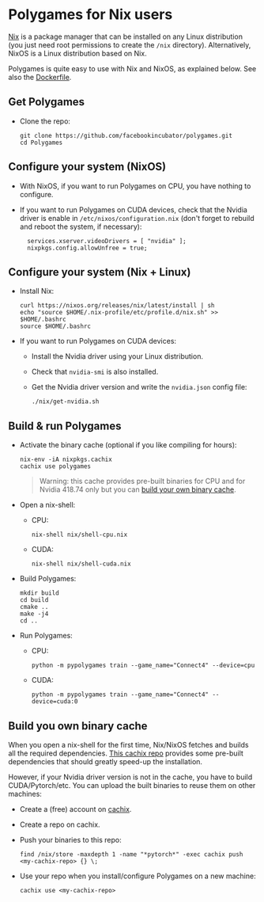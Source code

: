 # Polygames for Nix users

[Nix](https://nixos.org/) is a package manager that can be installed on any
Linux distribution (you just need root permissions to create the `/nix`
directory). Alternatively, NixOS is a Linux distribution based on Nix.

Polygames is quite easy to use with Nix and NixOS, as explained below. See also
the [Dockerfile](./Dockerfile).


## Get Polygames

- Clone the repo:

    ```
    git clone https://github.com/facebookincubator/polygames.git
    cd Polygames
    ```


## Configure your system (NixOS)

- With NixOS, if you want to run Polygames on CPU, you have nothing to
  configure.

- If you want to run Polygames on CUDA devices, check that the Nvidia driver is
  enable in `/etc/nixos/configuration.nix` (don't forget to rebuild and reboot
  the system, if necessary):

    ```
      services.xserver.videoDrivers = [ "nvidia" ];
      nixpkgs.config.allowUnfree = true;
    ```


## Configure your system (Nix + Linux)

- Install Nix:

    ```
    curl https://nixos.org/releases/nix/latest/install | sh
    echo "source $HOME/.nix-profile/etc/profile.d/nix.sh" >> $HOME/.bashrc
    source $HOME/.bashrc
    ```

- If you want to run Polygames on CUDA devices:

    - Install the Nvidia driver using your Linux distribution.

    - Check that `nvidia-smi` is also installed.

    - Get the Nvidia driver version and write the `nvidia.json` config file:

        ```
        ./nix/get-nvidia.sh
        ```


## Build & run Polygames

- Activate the binary cache (optional if you like compiling for hours):

    ```
    nix-env -iA nixpkgs.cachix
    cachix use polygames
    ```

    > Warning: this cache provides pre-built binaries for CPU and for Nvidia
    > 418.74 only but you can [build your own binary
    > cache](README.md#build-you-own-binary-cache).

- Open a nix-shell:

    - CPU:

        ```
        nix-shell nix/shell-cpu.nix
        ```

    - CUDA:

        ```
        nix-shell nix/shell-cuda.nix
        ```

- Build Polygames:

    ```
    mkdir build
    cd build
    cmake ..
    make -j4
    cd ..
    ```

- Run Polygames:

    - CPU:

        ```
        python -m pypolygames train --game_name="Connect4" --device=cpu
        ```

    - CUDA:

        ```
        python -m pypolygames train --game_name="Connect4" --device=cuda:0
        ```

## Build you own binary cache

When you open a nix-shell for the first time, Nix/NixOS fetches and builds all
the required dependencies. [This cachix repo](https://polygames.cachix.org/)
provides some pre-built dependencies that should greatly speed-up the
installation.

However, if your Nvidia driver version is not in the cache, you have to build
CUDA/Pytorch/etc. You can upload the built binaries to reuse them on other
machines:

- Create a (free) account on [cachix](https://cachix.org/).

- Create a repo on cachix.

- Push your binaries to this repo:

    ```
    find /nix/store -maxdepth 1 -name "*pytorch*" -exec cachix push <my-cachix-repo> {} \;
    ```

- Use your repo when you install/configure Polygames on a new machine:

    ```
    cachix use <my-cachix-repo>
    ```

